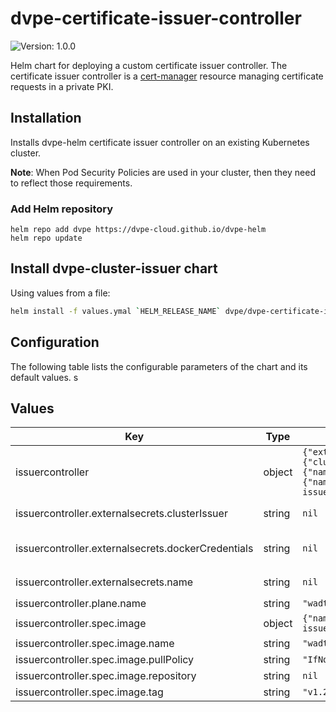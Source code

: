 # dvpe-certificate-issuer-controller

![Version: 1.0.0](https://img.shields.io/badge/Version-1.0.0-informational?style=flat-square)

Helm chart for deploying a custom certificate issuer controller. The certificate issuer controller is a [cert-manager](https://cert-manager.io/docs/) resource managing certificate requests in a private PKI.

## Installation
Installs dvpe-helm certificate issuer controller on an existing Kubernetes cluster.

**Note**: When Pod Security Policies are used in your cluster, then they need to reflect those requirements.

### Add Helm repository

```shell
helm repo add dvpe https://dvpe-cloud.github.io/dvpe-helm
helm repo update
```

## Install dvpe-cluster-issuer chart

Using values from a file:

```bash
helm install -f values.ymal `HELM_RELEASE_NAME` dvpe/dvpe-certificate-issuer-controller
```

## Configuration

The following table lists the configurable parameters of the chart and its default values.
s
## Values

| Key | Type | Default | Description |
|-----|------|---------|-------------|
| issuercontroller | object | `{"externalsecrets":{"clusterIssuer":null,"dockerCredentials":null,"name":null},"plane":{"name":"wadtfy-cert-issuer-controller-system"},"spec":{"image":{"name":"wadtfy-issuer","pullPolicy":"IfNotPresent","repository":null,"tag":"v1.2.0"}}}` | -----------------------------# |
| issuercontroller.externalsecrets.clusterIssuer | string | `nil` | The name of the external secret for the cluster certificate issuer |
| issuercontroller.externalsecrets.dockerCredentials | string | `nil` | The name of the external secret key containing the docker credentials for this deployment (earlier: `issuercontroller.externalsecrets.name`) |
| issuercontroller.externalsecrets.name | string | `nil` | DEPRECATED; rename to `issuercontroller.externalsecrets.dockerCredentials` |
| issuercontroller.plane.name | string | `"wadtfy-cert-issuer-controller-system"` | Name of the Controller Plane |
| issuercontroller.spec.image | object | `{"name":"wadtfy-issuer","pullPolicy":"IfNotPresent","repository":null,"tag":"v1.2.0"}` | Name of issuer-controller deployment image |
| issuercontroller.spec.image.name | string | `"wadtfy-issuer"` | The image name to use. |
| issuercontroller.spec.image.pullPolicy | string | `"IfNotPresent"` | The default rule for downloading images. |
| issuercontroller.spec.image.repository | string | `nil` | The docker repository to pull the service image from. |
| issuercontroller.spec.image.tag | string | `"v1.2.0"` | The image version to use. |

